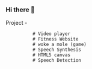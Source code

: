 ### Hi there 👋

<!--
**YUG2477/YUG2477** is a ✨ _special_ ✨ repository because its `README.md` (this file) appears on your GitHub profile.

Future Full Stack Developer - YUGAL PATIDAR

- 👯 I’m Self Taught web developer  and student of IT (B.E) from GTU Gujarat .
- 🔭 I’m currently working on My Personal website , 100 Days for code challenge and some projects based on javascript.
- 🌱 I’m currently learning  Reactjs and Data Structure in JAVA programming language .
- 🤔 I’m looking for someone with whom i can discuss new idea and plan about development .
- ✨ Get in touch 
              Twitter - https://twitter.com/Stranger2477  
              Gmail - masteryugal1947@gmail.com
- 💬 Ask me about Web development queries , Data Structre and algo in JAVA  and Gaming Community .
- Skills : HTML | CSS | Javascript | Reactjs | Nodejs | Data Structure (DSA) .
- ⚡ Fun fact: Along with developer i am interested in gaming , like to play  Valorant , Battleground mobile , Standoff 2 , COD and Among us.
--> Project - 
              # Video player 
              # Fitness Website
              # woke a mole (game)
              # Speech Synthesis
              # HTML5 canvas
              # Speech Detection
              

